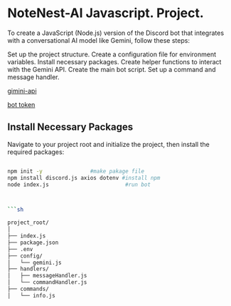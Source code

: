 # NoteNest-AI Javascript. Project.

To create a JavaScript (Node.js) version of the Discord bot that integrates with a conversational AI model like Gemini, follow these steps:

Set up the project structure.
Create a configuration file for environment variables.
Install necessary packages.
Create helper functions to interact with the Gemini API.
Create the main bot script.
Set up a command and message handler.


[gimini-api](https://aistudio.google.com/app/apikey)

[bot token](http://discord.com/developers/applications)


## Install Necessary Packages
Navigate to your project root and initialize the project, then install the required packages:
```sh

npm init -y               #make pakage file
npm install discord.js axios dotenv #install npm
node index.js                        #run bot
```

```sh


```sh

project_root/
│
├── index.js
├── package.json
├── .env
├── config/
│   └── gemini.js
├── handlers/
│   ├── messageHandler.js
│   └── commandHandler.js
├── commands/
│   └── info.js

```